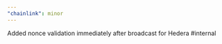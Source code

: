 ```yaml
---
"chainlink": minor
---
```


Added nonce validation immediately after broadcast for Hedera #internal
